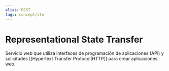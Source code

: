 ```yaml
---
alias: REST
tags: concept/itn
---
```

# Representational State Transfer

Servicio web que utiliza interfaces de programación de aplicaciones (API) y solicitudes [[Hypertext Transfer Protocol|HTTP]] para crear aplicaciones web.

